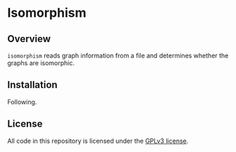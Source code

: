 # Isomorphism
## Overview
`isomorphism` reads graph information from a file and determines whether the graphs are isomorphic.

## Installation
Following.

## License
All code in this repository is licensed under the [GPLv3 license](./LICENSE.md).
